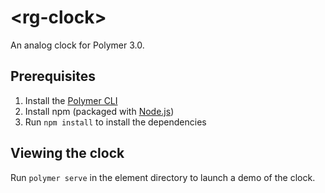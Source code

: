 # \<rg-clock\>

An analog clock for Polymer 3.0.

## Prerequisites

1. Install the [Polymer CLI](https://www.npmjs.com/package/polymer-cli)
2. Install npm (packaged with [Node.js](https://nodejs.org))
3. Run `npm install` to install the dependencies

## Viewing the clock

Run `polymer serve` in the element directory to launch a demo of the clock.

<!-- 
## Running Tests

```
$ polymer test
```

Your application is already set up to be tested via 
[web-component-tester](https://github.com/Polymer/web-component-tester). 
Run `polymer test` to run your application's test suite locally. 
-->
